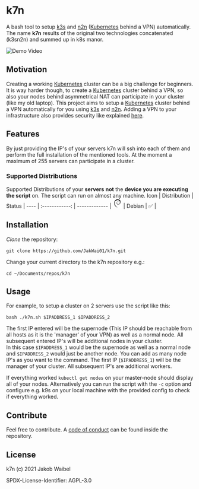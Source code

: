 # k7n
A bash tool to setup [k3s](https://github.com/k3s-io/k3s) and [n2n](https://github.com/ntop/n2n) ([Kubernetes](https://kubernetes.io) behind a VPN) automatically. The name **k7n** results of the original two technologies concatenated (k3sn2n) and summed up in k8s manor.

![Demo Video](./demo.gif)

## Motivation
Creating a working [Kubernetes](https://kubernetes.io) cluster can be a big challenge for beginners. It is way harder though, to create a [Kubernetes](https://kubernetes.io) cluster behind a VPN, so also your nodes behind asymmetrical NAT can participate in your cluster (like my old laptop). This project aims to setup a [Kubernetes](https://kubernetes.io) cluster behind a VPN automatically for you using [k3s](https://github.com/k3s-io/k3s) and [n2n](https://github.com/ntop/n2n). Adding a VPN to your infrastructure also provides security like explained [here](https://www.intruder.io/blog/how-to-secure-the-kubernetes-api-behind-a-vpn).

## Features
By just providing the IP's of your servers k7n will ssh into each of them and perform the full installation of the mentioned tools. At the moment a maximum of 255 servers can participate in a cluster.

### Supported Distributions
Supported Distributions of your **servers** **not** the **device you are executing the script** on. The script can run on almost any machine.
Icon | Distribution  | Status        | 
---- | :------------: | ------------- |
<img src="https://github.com/vorillaz/devicons/blob/master/!SVG/debian.svg" width="25"> | Debian | ✅ |


## Installation
*Clone* the repository:  

```shell
git clone https://github.com/JakWai01/k7n.git
```  

Change your current directory to the k7n repository e.g.:  

```shell
cd ~/Documents/repos/k7n
```

## Usage
For example, to setup a cluster on 2 servers use the script like this:

```shell
bash ./k7n.sh $IPADDRESS_1 $IPADDRESS_2
```  

The first IP entered will be the supernode (This IP should be reachable from all hosts as it is the 'manager' of your VPN) as well as a normal node. All subsequent entered IP's will be additional nodes in your cluster.  
In this case `$IPADDRESS_1` would be the supernode as well as a normal node and `$IPADDRESS_2` would just be another node.
You can add as many node IP's as you want to the command. The first IP (`$IPADDRESS_1`) will be the manager of your cluster.
All subsequent IP's are additional workers.

If everything worked `kubectl get nodes` on your master-node should display all of your nodes. Alternatively you can run the script with the `-c` option and configure e.g. k9s on your local machine with the provided config to check if everything worked. 

## Contribute
Feel free to contribute. A [code of conduct](https://github.com/JakWai01/k7n/blob/main/CODE_OF_CONDUCT.md) can be found inside the repository.

## License

k7n (c) 2021 Jakob Waibel

SPDX-License-Identifier: AGPL-3.0
